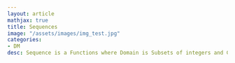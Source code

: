 ```yaml
---
layout: article
mathjax: true
title: Sequences
image: "/assets/images/img_test.jpg"
categories:
- DM
desc: Sequence is a Functions where Domain is Subsets of integers and Codomain is another set $S$.

































































































































































































































































































































































 
imagealt: 
---
```


*Sequence* is a [Functions]({% post_url 2020-06-18-functions %}) where [Domain]({% post_url 2020-05-26-domain %}) is [Subsets]({% post_url 2020-05-03-subsets %}) of integers and [Codomain]({% post_url 2020-05-27-codomain %}) is another set $S$.


































































































































































































































































































































































It is denoted as $\{ a_n \}$


































































































































































































































































































































































### Subtopics
- [Geometric Progression (GP)]({% post_url 2020-06-20-geometric-progression-(gp) %})
- [Arithematic Progression (AP)]({% post_url 2020-06-21-arithematic-progression-(ap) %})
- [String]({% post_url 2020-06-22-string %})
- [Recurrance Relations]({% post_url 2020-06-26-recurrance-relations %})
- [Summations]({% post_url 2020-06-30-summations %})
- [Geometric Series]({% post_url 2020-12-17-geometric-series %})
- [Summation Formulas]({% post_url 2020-07-01-summation-formulas %})